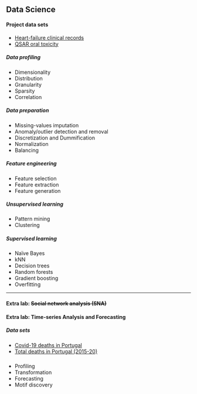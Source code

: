 ## Data Science

#### Project data sets
* [Heart-failure clinical records](https://archive.ics.uci.edu/ml/datasets/QSAR+oral+toxicity)
* [QSAR oral toxicity](https://archive.ics.uci.edu/ml/datasets/QSAR+oral+toxicity)

##### Data profiling
* Dimensionality
* Distribution
* Granularity
* Sparsity
* Correlation

##### Data preparation
* Missing-values imputation
* Anomaly/outlier detection and removal
* Discretization and Dummification
* Normalization
* Balancing

##### Feature engineering
* Feature selection
* Feature extraction
* Feature generation

##### Unsupervised learning
* Pattern mining
* Clustering

##### Supervised learning
* Naïve Bayes
* kNN
* Decision trees
* Random forests
* Gradient boosting
* Overfitting

---

#### Extra lab: ~~Social network analysis (SNA)~~

#### Extra lab: Time-series Analysis and Forecasting

##### Data sets
* [Covid-19 deaths in Portugal](lab_9+10/data/covid19_pt.csv)
* [Total deaths in Portugal (2015-20)](lab_9+10/data/deaths_pt.csv)

#####
* Profiling
* Transformation
* Forecasting
* Motif discovery
